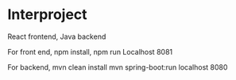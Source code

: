 # Interproject

React frontend, Java backend

For front end,
npm install, npm run
Localhost 8081

For backend,
mvn clean install
mvn spring-boot:run
localhost 8080
